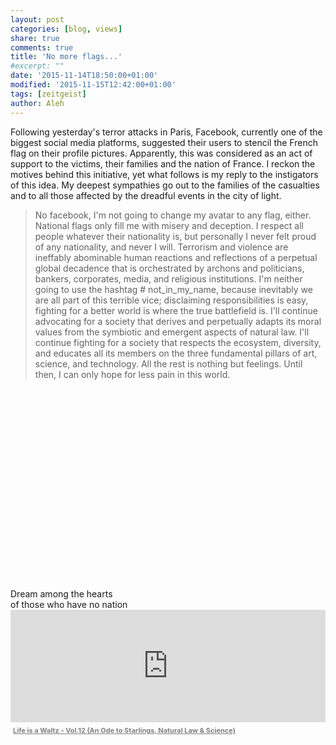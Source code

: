 ```yaml
---
layout: post
categories: [blog, views]
share: true
comments: true
title: 'No more flags...'
#excerpt: ""
date: '2015-11-14T18:50:00+01:00'
modified: '2015-11-15T12:42:00+01:00'
tags: [zeitgeist]
author: Aleh
---
```

Following yesterday's terror attacks in Paris, Facebook, currently one of the biggest social media platforms, suggested their users to stencil the French flag on their profile pictures. Apparently, this was considered as an act of support to the victims, their families and the nation of France. I reckon the motives behind this initiative, yet what follows is my reply to the instigators of this idea. My deepest sympathies go out to the families of the casualties and to all those affected by the dreadful events in the city of light.

 >No facebook, I'm not going to change my avatar to any flag, either. National flags only fill me with misery and deception. I respect all people whatever their nationality is, but personally I never felt proud of any nationality, and never I will. Terrorism and violence are ineffably abominable human reactions and reflections of a perpetual global decadence that is orchestrated by archons and politicians, bankers, corporates, media, and religious institutions. I'm neither going to use the hashtag # not_in_my_name, because inevitably we are all part of this terrible vice; disclaiming responsibilities is easy, fighting for a better world is where the true battlefield is. I'll continue advocating for a society that derives and perpetually adapts its moral values from the symbiotic and emergent aspects of natural law. I'll continue fighting for a society that respects the ecosystem, diversity, and educates all its members on the three fundamental pillars of art, science, and technology. All the rest is nothing but feelings. Until then, I can only hope for less pain in this world.

<iframe class="invisible center" width="100%" height="320" src="about:blank" data-src="https://www.youtube.com/embed/09IRZrL8ZBQ" frameborder="0" allowfullscreen>&nbsp;</iframe>

<div class="central-quote">
Dream among the hearts<br/>
of those who have no nation<br/>
</div>

<iframe width="100%" height="180" src="https://www.mixcloud.com/widget/iframe/?embed_type=widget_standard&amp;embed_uuid=71b1a460-f593-4ffa-828e-89d97a9f90b8&amp;feed=https%3A%2F%2Fwww.mixcloud.com%2FMoonlightFairyTales%2Flife-is-a-waltz-vol12-an-ode-to-starlings-natural-law-science%2F&amp;hide_cover=1&amp;hide_tracklist=1&amp;replace=0" frameborder="0"></iframe><div style="clear: both; height: 3px; width: auto;"></div><p style="display: block; font-size: 11px; margin: 0px; padding: 3px 4px; color: rgb(153, 153, 153);"><a href="https://www.mixcloud.com/MoonlightFairyTales/life-is-a-waltz-vol12-an-ode-to-starlings-natural-law-science/?utm_source=widget&amp;utm_medium=web&amp;utm_campaign=base_links&amp;utm_term=resource_link" target="_blank" style="color:#808080; font-weight:bold;">Life is a Waltz - Vol.12 (An Ode to Starlings, Natural Law &amp; Science)</a>